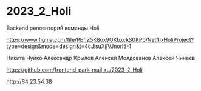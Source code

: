 # 2023_2_Holi
Backend репозиторий команды Holi

https://www.figma.com/file/PEfIZ5K8ox9OKbxckS0KPo/NetflixHoliProject?type=design&mode=design&t=4cJlsuXjjVJnori5-1

Никита Чуйко
Александр Крылов
Алексей Молдованов
Алексей Чинаев

https://github.com/frontend-park-mail-ru/2023_2_Holi

http://84.23.54.38


